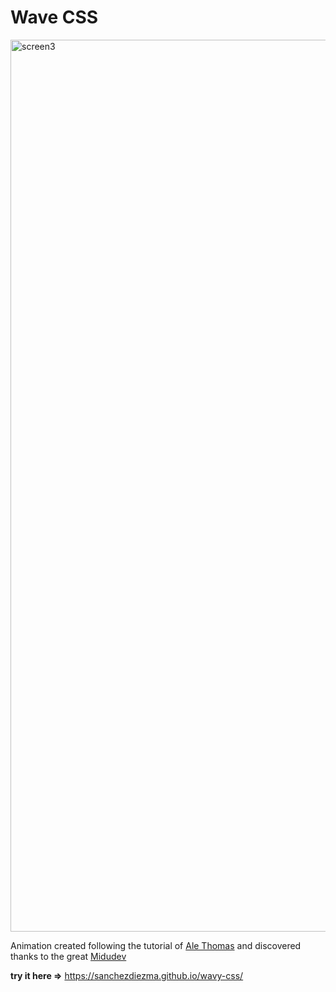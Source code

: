 # Wave CSS

<img width="1427" alt="screen3" src="https://user-images.githubusercontent.com/91361497/177478424-ae1b85b8-a277-4382-98ee-425ae2a725d3.png">


Animation created following the tutorial of [Ale Thomas](https://pokecoder.hashnode.dev/create-a-wavy-text-effect-with-pure-css) and discovered thanks to the great [Midudev](https://www.youtube.com/watch?v=Bfvfi6Cr7JY&t=156s)

**try it here =>** https://sanchezdiezma.github.io/wavy-css/



